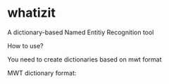 # whatizit
A dictionary-based Named Entitiy Recognition tool


How to use?

You need to create dictionaries based on mwt format

MWT dictionary format:

<mwt>
  <template><mwt>
  <template><z:Onto id="%1" cat="%2">%0</z:Onto></template>
  <r p1="$IDs" p2="$CATHEGORY" >$PATTERN</r>
</mwt>
    
   ids: comma separated IDs in a given ontology
   category: entity type (e.g. phenotype, gene etc)

Example dictionaries can be found in the automata folder of each tool.


**AbstractAnnotationTool**
  
This folder contains a tool for annotating Abstracts



**FullTextAnnotationTool**

This folder contains a tool for annotating Full text articles


*Please follow the intsructions in the scripts folder of each tool to run the tools*

Licence: Available for academic purposes only.
